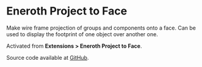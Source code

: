 # Eneroth Project to Face

Make wire frame projection of groups and components onto a face. Can be used to
display the footprint of one object over another one.

Activated from **Extensions > Eneroth Project to Face**.

Source code available at [GitHub](https://github.com/Eneroth3/project-to-face).
